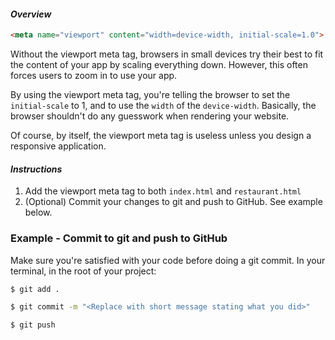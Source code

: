 #### _Overview_

```html
<meta name="viewport" content="width=device-width, initial-scale=1.0">
```

Without the viewport meta tag, browsers in small devices try their best to fit the content of your app by scaling everything down. However, this often forces users to zoom in to use your app.

By using the viewport meta tag, you're telling the browser to set the `initial-scale` to 1, and to use the `width` of the `device-width`. Basically, the browser shouldn't do any guesswork when rendering your website.

Of course, by itself, the viewport meta tag is useless unless you design a responsive application.

#### _Instructions_

1. Add the viewport meta tag to both `index.html` and `restaurant.html`
2. (Optional) Commit your changes to git and push to GitHub. See example below.

### Example - Commit to git and push to GitHub

Make sure you're satisfied with your code before doing a git commit. In your terminal, in the root of your project:

```bash
$ git add .

$ git commit -m "<Replace with short message stating what you did>"

$ git push
```
